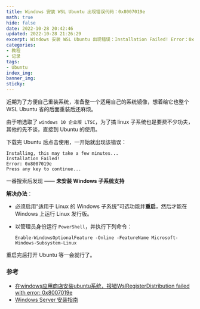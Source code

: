 ```yaml
---
title: Windows 安装 WSL Ubuntu 出现错误代码：0x8007019e
math: true
hide: false
date: 2022-10-28 20:42:46
updated: 2022-10-28 21:26:29
excerpt: Windows 安装 WSL Ubuntu 出现错误：Installation Failed! Error：0x8007019e
categories: 
- 教程
- 记录
tags:
- Ubuntu
index_img:
banner_img:
sticky:
---
```


近期为了方便自己重装系统，准备整一个适用自己的系统镜像，想着给它也整个 WSL Ubuntu 省的后面重装后还麻烦。

由于咱选取了 `windows 10 企业版 LTSC`，为了搞 linux 子系统也是要费不少功夫，其他的先不谈，直接到 Ubuntu 的使用。

下载完 Ubuntu 后点击使用，一开始就出现该错误：

```
Installing, this may take a few minutes...
Installation Failed!
Error: 0x8007019e
Press any key to continue...
```

一番搜索后发现 —— **未安装 Windows 子系统支持**

**解决办法**：
+ 必须启用“适用于 Linux 的 Windows 子系统”可选功能并**重启**，然后才能在 Windows 上运行 Linux 发行版。
+ 以管理员身份运行 `PowerShell`，并执行下列命令：
  
  ```pwershell
  Enable-WindowsOptionalFeature -Online -FeatureName Microsoft-Windows-Subsystem-Linux
  ```

重启完后打开 Ubuntu 等一会就行了。

### 参考
+ [在windows应用商店安装ubuntu系统，报错WslRegisterDistribution failed with error: 0x8007019e](https://www.cnblogs.com/cai1432452416/p/11748610.html)
+ [Windows Server 安装指南](https://learn.microsoft.com/zh-cn/windows/wsl/install-on-server)